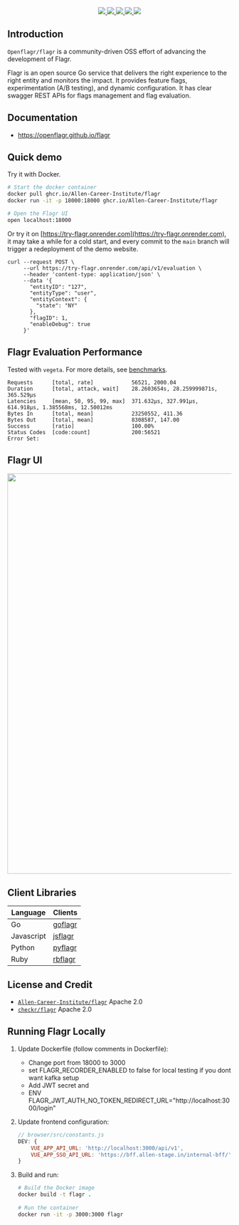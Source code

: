 <p align="center">
    <a href="https://github.com/Allen-Career-Institute/flagr/actions/workflows/ci.yml?query=branch%3Amain+" target="_blank">
        <img src="https://github.com/Allen-Career-Institute/flagr/actions/workflows/ci.yml/badge.svg?branch=main">
    </a>
    <a href="https://goreportcard.com/report/github.com/Allen-Career-Institute/flagr" target="_blank">
        <img src="https://goreportcard.com/badge/github.com/Allen-Career-Institute/flagr">
    </a>
    <a href="https://godoc.org/github.com/Allen-Career-Institute/flagr" target="_blank">
        <img src="https://img.shields.io/badge/godoc-reference-green.svg">
    </a>
    <a href="https://github.com/Allen-Career-Institute/flagr/releases" target="_blank">
        <img src="https://img.shields.io/github/release/Allen-Career-Institute/flagr.svg?style=flat&color=green">
    </a>
    <a href="https://codecov.io/gh/Allen-Career-Institute/flagr">
        <img src="https://codecov.io/gh/Allen-Career-Institute/flagr/branch/main/graph/badge.svg?token=iwjv26grrN">
    </a>
</p>

## Introduction
`Openflagr/flagr` is a community-driven OSS effort of advancing the development of Flagr.

Flagr is an open source Go service that delivers the right experience to the right entity and monitors the impact. It provides feature flags, experimentation (A/B testing), and dynamic configuration. It has clear swagger REST APIs for flags management and flag evaluation.

## Documentation
- https://openflagr.github.io/flagr

## Quick demo

Try it with Docker.

```sh
# Start the docker container
docker pull ghcr.io/Allen-Career-Institute/flagr
docker run -it -p 18000:18000 ghcr.io/Allen-Career-Institute/flagr

# Open the Flagr UI
open localhost:18000
```

Or try it on [https://try-flagr.onrender.com](https://try-flagr.onrender.com),
it may take a while for a cold start, and every commit to the `main` branch will trigger
a redeployment of the demo website.

```
curl --request POST \
     --url https://try-flagr.onrender.com/api/v1/evaluation \
     --header 'content-type: application/json' \
     --data '{
       "entityID": "127",
       "entityType": "user",
       "entityContext": {
         "state": "NY"
       },
       "flagID": 1,
       "enableDebug": true
     }'
```


## Flagr Evaluation Performance

Tested with `vegeta`. For more details, see [benchmarks](./benchmark).

```
Requests      [total, rate]            56521, 2000.04
Duration      [total, attack, wait]    28.2603654s, 28.259999871s, 365.529µs
Latencies     [mean, 50, 95, 99, max]  371.632µs, 327.991µs, 614.918µs, 1.385568ms, 12.50012ms
Bytes In      [total, mean]            23250552, 411.36
Bytes Out     [total, mean]            8308587, 147.00
Success       [ratio]                  100.00%
Status Codes  [code:count]             200:56521
Error Set:
```

## Flagr UI

<p align="center">
    <img src="./docs/images/demo_readme.png" width="900">
</p>

## Client Libraries

| Language | Clients |
| -------- | ------- |
| Go | [goflagr](https://github.com/openflagr/goflagr) |
| Javascript | [jsflagr](https://github.com/openflagr/jsflagr) |
| Python | [pyflagr](https://github.com/openflagr/pyflagr) |
| Ruby | [rbflagr](https://github.com/openflagr/rbflagr) |

## License and Credit
- [`Allen-Career-Institute/flagr`](https://github.com/Allen-Career-Institute/flagr) Apache 2.0
- [`checkr/flagr`](https://github.com/checkr/flagr) Apache 2.0

## Running Flagr Locally

1. Update Dockerfile (follow comments in Dockerfile):
    - Change port from 18000 to 3000
    - set FLAGR_RECORDER_ENABLED to false for local testing if you dont want kafka setup
    - Add JWT secret and
    - ENV FLAGR_JWT_AUTH_NO_TOKEN_REDIRECT_URL="http://localhost:3000/login"
   
2. Update frontend configuration:
   ```javascript
   // browser/src/constants.js
   DEV: {
       VUE_APP_API_URL: 'http://localhost:3000/api/v1',
       VUE_APP_SSO_API_URL: 'https://bff.allen-stage.in/internal-bff/',
   }
   ```

3. Build and run:
   ```bash
   # Build the Docker image
   docker build -t flagr .
 
   # Run the container
   docker run -it -p 3000:3000 flagr
   ```